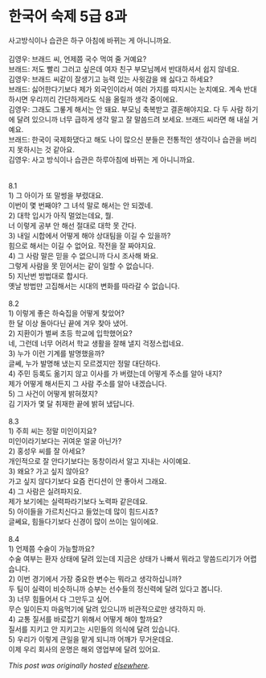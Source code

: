 # 한국어 숙제 5급 8과

<div>
<div>사고방식이나 습관은 하구 아침에 바뀌는 게 아니니까요.</div>
<div><br></div>
<div>김영우: 브래드 씨, 언제쯤 국수 먹여 줄 거예요?</div>
<div>브래드: 저도 빨리 그러고 싶은데 여자 친구 부모님께서 반대하셔서 쉽지 않네요.</div>
<div>김영우: 브래드 씨같이 잘생기고 능력 있는 사윗감을 왜 싫다고 하세요?</div>
<div>브래드: 싫어한다기보다 제가 외국인이라서 여러 가지를 따지시는 눈치예요. 계속 반대하시면 우리끼리 간단하게라도 식을 올릴까 생각 중이에요.</div>
<div>김영우: 그래도 그롷게 해서는 안 돼요. 부모님 축복받고 결혼해야지요. 다 두 사람 하기에 달려 있으니까 너무 급하게 생각 말고 잘 말씀드려 보세요. 브래드 씨라면 해 내실 거예요.</div>
<div>브래드: 한국이 국제화댔다고 해도 나이 많으신 분들은 전통적인 생각이나 습관을 버리지 못하시는 것 같아요.</div>
<div>김영우: 사고 방식이나 습관은 하루아침에 바뀌는 게 아니니까요.</div>
<div><br></div>
<div><br></div>
<div>8.1</div>
<div>1) 그 아이가 또 말썽을 부렸대요.</div>
<div>이번이 몇 번째야? 그 녀석 말로 해서는 안 되겠네.</div>
<div>2) 대학 입시가 아직 멀었는데요, 뭘.</div>
<div>너 이렇게 공부 안 해선 절대로 대학 못 간다.</div>
<div>3) 내일 시합에서 어떻게 해야 상대팀을 이길 수 있을까?</div>
<div>힘으로 해서는 이길 수 없어요. 작전을 잘 짜야지요.</div>
<div>4) 그 사람 말은 믿을 수 없으니까 다시 조사해 봐요.</div>
<div>그렇게 사람을 못 믿어서는 같이 일할 수 없습니다.</div>
<div>5) 지난번 방법대로 합시다.</div>
<div>옛날 방법만 고집해서는 시대의 변화를 따라갈 수 없습니다.</div>
<div><br></div>
<div>8.2</div>
<div>1) 이렇게 좋은 하숙집을 어떻게 찾았어?</div>
<div>한 달 이상 돌아다닌 끝에 겨우 찾아 냈어.</div>
<div>2) 지환이가 벌써 초등 학교에 입학했어요?</div>
<div>네, 그런데 너무 어려서 학교 생활을 잘해 낼지 걱정스럽네요.</div>
<div>3) 누가 이런 기계를 발명했을까?</div>
<div>글쎄, 누가 발명해 냈는지 모르겠지만 정말 대단하다.</div>
<div>4) 주민 등록도 옮기지 않고 이사를 가 버렸는데 어떻게 주소를 알아 내지?</div>
<div>제가 어떻게 해서든지 그 사람 주소를 알아 내겠습니다.</div>
<div>5) 그 사건이 어떻게 밝혀졌지?</div>
<div>김 기자가 몇 달 취재한 끝에 밝혀 냈답니다.</div>
<div><br></div>
<div>8.3</div>
<div>1) 주희 씨는 정말 미인이지요?</div>
<div>미인이라기보다는 귀여운 얼굴 아닌가?</div>
<div>2) 홍성우 씨를 잘 아세요?</div>
<div>개인적으로 잘 안다기보다는 동창이라서 알고 지내는 사이예요.</div>
<div>3) 왜요? 가고 싶지 않아요?</div>
<div>가고 싶지 않다기보다 요즘 컨디션이 안 좋아서 그래요.</div>
<div>4) 그 사람은 실려파지요.</div>
<div>제가 보기에는 실력파라기보다 노력파 같은데요.</div>
<div>5) 아이들을 가르치신다고 들었는데 많이 힘드시죠?</div>
<div>글쎄요, 힘들다기보다 신경이 많이 쓰이는 일이에요.</div>
<div><br></div>
<div>
<div>8.4</div>
<div>1) 언제쯤 수술이 가능할까요?</div>
<div>수술 여부는 환자 상태에 달려 있는데 지금은 상태가 나빠서 뭐라고 맣씀드리기가 어렵습니다.</div>
<div>2) 이번 경기에서 가장 중요한 변수는 뭐라고 생각하십니까?</div>
<div>두 팀이 실력이 비슷하니까 승부는 선수들의 정신력에 달려 있다고 봅니다.</div>
<div>3) 너무 힘들어서 다 그만두고 싶어.</div>
<div>무슨 일이든지 마음먹기에 달려 있으니까 비관적으로만 생각하지 마.</div>
<div>4) 교통 질서를 바로잡기 위해서 어떻게 해야 할까요?</div>
<div>질서를 지키고 안 지키고는 시민들의 의식에 달려 있습니다.</div>
<div>5) 우리가 이렇게 큰일을 맡게 되니까 어깨가 무거운데요.</div>
<div>이제 우리 회사의 운명은 해외 영업부에 달려 있어요.</div>
</div>
</div>


*This post was originally hosted [elsewhere](http://planspace.blogspot.com/2009/09/5-8.html).*
